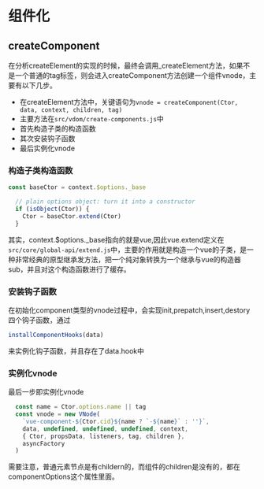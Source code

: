 # 组件化

## createComponent

在分析createElement的实现的时候，最终会调用_createElement方法，如果不是一个普通的tag标签，则会进入createComponent方法创建一个组件vnode，主要有以下几步。

* 在createElement方法中，关键语句为`vnode = createComponent(Ctor, data, context, children, tag)`
* 主要方法在`src/vdom/create-components.js`中
* 首先构造子类的构造函数
* 其次安装钩子函数
* 最后实例化vnode

### 构造子类构造函数


``` javascript
const baseCtor = context.$options._base

  // plain options object: turn it into a constructor
  if (isObject(Ctor)) {
    Ctor = baseCtor.extend(Ctor)
  }
```
其实，context.$options._base指向的就是vue,因此vue.extend定义在`src/core/global-api/extend.js`中，主要的作用就是构造一个vue的子类，是一种非常经典的原型继承发方法，把一个纯对象转换为一个继承与vue的构造器sub，并且对这个构造函数进行了缓存。

### 安装钩子函数
在初始化component类型的vnode过程中，会实现init,prepatch,insert,destory四个钩子函数，通过
``` javascript
installComponentHooks(data)
```
来实例化钩子函数，并且存在了data.hook中

### 实例化vnode
最后一步即实例化vnode
```javascript
  const name = Ctor.options.name || tag
  const vnode = new VNode(
    `vue-component-${Ctor.cid}${name ? `-${name}` : ''}`,
    data, undefined, undefined, undefined, context,
    { Ctor, propsData, listeners, tag, children },
    asyncFactory
  )
```

需要注意，普通元素节点是有childern的，而组件的children是没有的，都在componentOptions这个属性里面。